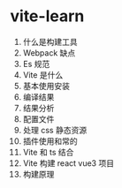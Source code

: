 # vite-learn

1. 什么是构建工具
2. Webpack 缺点
3. Es 规范
4. Vite 是什么
5. 基本使用安装
6. 编译结果
7. 结果分析
8. 配置文件
9. 处理 css 静态资源
10. 插件使用和常的
11. Vite 和 ts 结合
12. Vite 构建 react vue3 项目
13. 构建原理
